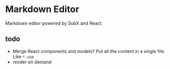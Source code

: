 # Markdown Editor

Markdown editor powered by SubX and React.


## todo

- Merge React components and models? Put all the content in a single file. Like `*.vue`
- render on demand
